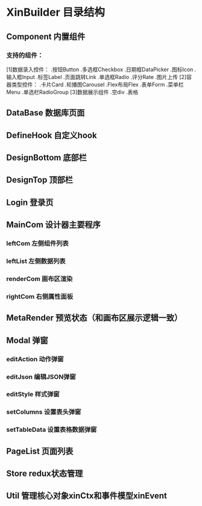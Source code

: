 # XinBuilder 目录结构

## Component 内置组件
 ### 支持的组件：
  [1]数据录入控件：
    .按钮Button
    .多选框Checkbox
    .日期框DataPicker
    .图标Icon
    .输入框Input
    .标签Label
    .页面跳转Link
    .单选框Radio
    .评分Rate
    .图片上传
  [2]容器类型控件：
    .卡片Card
    .轮播图Carousel
    .Flex布局Flex
    .表单Form
    .菜单栏Menu
    .单选栏RadioGroup
  [3]数据展示组件
    .空div
    .表格

## DataBase 数据库页面
## DefineHook 自定义hook
## DesignBottom 底部栏
## DesignTop 顶部栏
## Login 登录页
## MainCom 设计器主要程序
 ### leftCom 左侧组件列表
 ### leftList 左侧数据列表
 ### renderCom 画布区渲染
 ### rightCom 右侧属性面板

## MetaRender 预览状态（和画布区展示逻辑一致）
## Modal 弹窗
 ### editAction 动作弹窗
 ### editJson 编辑JSON弹窗
 ### editStyle 样式弹窗
 ### setColumns 设置表头弹窗
 ### setTableData 设置表格数据弹窗

## PageList 页面列表
## Store redux状态管理
## Util 管理核心对象xinCtx和事件模型xinEvent
